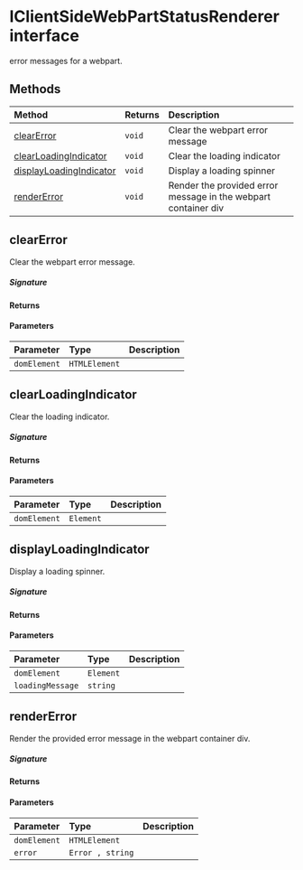 # IClientSideWebPartStatusRenderer interface

error messages for a webpart.






## Methods

| Method	   |  Returns	| Description|
|:-------------|:-------|:-----------|
|[clearError](#clearerror)      | `void `| Clear the webpart error message |
|[clearLoadingIndicator](#clearloadingindicator)      | `void `| Clear the loading indicator |
|[displayLoadingIndicator](#displayloadingindicator)      | `void `| Display a loading spinner |
|[renderError](#rendererror)      | `void `| Render the provided error message in the webpart container div |



## clearError

Clear the webpart error message.

##### Signature

#### Returns

#### Parameters


| Parameter	   | Type    | Description |
|:-------------|:---------------|:------------|
| `domElement`    | `HTMLElement` |  |


## clearLoadingIndicator

Clear the loading indicator.

##### Signature

#### Returns

#### Parameters


| Parameter	   | Type    | Description |
|:-------------|:---------------|:------------|
| `domElement`    | `Element` |  |


## displayLoadingIndicator

Display a loading spinner.

##### Signature

#### Returns

#### Parameters


| Parameter	   | Type    | Description |
|:-------------|:---------------|:------------|
| `domElement`    | `Element` |  |
| `loadingMessage`    | `string` |  |


## renderError

Render the provided error message in the webpart container div.

##### Signature

#### Returns

#### Parameters


| Parameter	   | Type    | Description |
|:-------------|:---------------|:------------|
| `domElement`    | `HTMLElement` |  |
| `error`    | `Error , string` |  |

